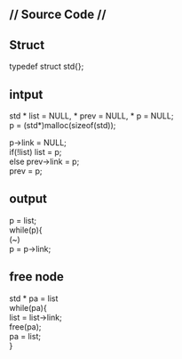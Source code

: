 ## // Source Code //

## Struct
typedef struct std{}; <br/>

## intput
std * list = NULL, * prev = NULL, * p = NULL; <br/>
p = (std*)malloc(sizeof(std)); <br/>

p->link = NULL; <br/>
if(!list) list = p; <br/>
else prev->link = p; <br/>
prev = p; <br/>

## output
p = list; <br/>
while(p){ <br/>
  (~) <br/>
  p = p->link; <br/>

## free node
std * pa = list <br/>
while(pa){ <br/>
  list = list->link; <br/>
  free(pa); <br/>
  pa = list; <br/>
}
